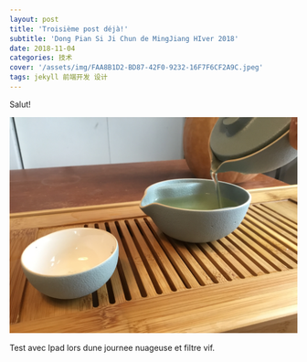 ```yaml
---
layout: post
title: 'Troisième post déjà!'
subtitle: 'Dong Pian Si Ji Chun de MingJiang HIver 2018'
date: 2018-11-04
categories: 技术
cover: '/assets/img/FAA8B1D2-BD87-42F0-9232-16F7F6CF2A9C.jpeg'
tags: jekyll 前端开发 设计
---
```


Salut!

![My helpful screenshot](/assets/img/C828CD2D-DB40-47B6-85E9-F573F7BD571A.jpeg)

Test avec Ipad lors dune journee nuageuse et filtre vif.
